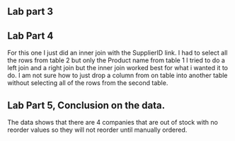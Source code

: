 ## Lab part 3

## Lab Part 4
For this one I just did an inner join with the SupplierID link. I had to select all the rows from table 2 but only the Product name from table 1
I tried to do a left join and a right join but the inner join worked best for what i wanted it to do. I am not sure how to just drop a column from on table 
into another table without selecting all of the rows from the second table. 
## Lab Part 5, Conclusion on the data. 
The data shows that there are 4 companies that are out of stock with no reorder values so they will not reorder until manually ordered.
